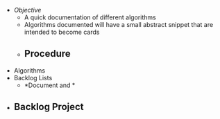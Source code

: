 - *Objective*
	- A quick documentation of different algorithms
	- Algorithms documented will have a small abstract snippet that are intended to become cards
	- Procedure
		-
- Algorithms
- Backlog Lists
	- *Document and *
- Backlog Project
	-